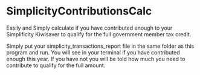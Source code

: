 # SimplicityContributionsCalc
Easily and Simply calculate if you have contributed enough to your Simplificity Kiwisaver to qualify for the full government member tax credit.


Simply put your simplicity_transactions_report file in the same folder as this program and run. You will see in your terminal if you have contributed enough this year. If you have not you will be told how much you need to contribute to qualify for the full amount.
